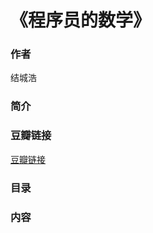 《程序员的数学》
=============================

### 作者
  结城浩 

### 简介


### 豆瓣链接
[豆瓣链接](http://book.douban.com/subject/19949020/)


### 目录


### 内容


    
